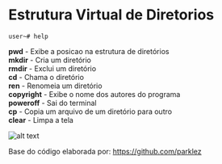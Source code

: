 # Estrutura Virtual de Diretorios

<code>user~# help</code>

**pwd** - Exibe a posicao na estrutura de diretórios<br/>
**mkdir** - Cria um diretório<br/>
**rmdir** - Exclui um diretório<br/>
**cd** - Chama o diretório<br/>
**ren** - Renomeia um diretório<br/>
**copyright** - Exibe o nome dos autores do programa<br/>
**poweroff** - Sai do terminal<br/>
**cp** - Copia um arquivo de um diretório para outro<br/>
**clear** - Limpa a tela<br/>

![alt text](http://www.fatec.edu.br/wp-content/themes/fatec/img/logo-colorido.png)


Base do código elaborada por: <link>https://github.com/parklez<link/>

